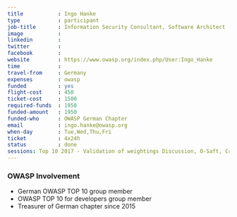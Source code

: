 ```yaml
---
title           : Ingo Hanke
type            : participant
job-title       : Information Security Consultant, Software Architect
image           :
linkedin        :
twitter         :
facebook        :
website         : https://www.owasp.org/index.php/User:Ingo_Hanke
time            :
travel-from     : Germany
expenses        : owasp
funded          : yes
flight-cost     : 450
ticket-cost     : 1500
required-funds  : 1950
funded-amount   : 1950
funded-who      : OWASP German Chapter
email           : ingo.hanke@owasp.org
when-day        : Tue,Wed,Thu,Fri
ticket          : 4x24h
status          : done
sessions: Top 10 2017 - Validation of weightings Discussion, O-Saft, Crowdsourcing Security Knowledge, CISO Round table, Threat and Vulnerability Management Playbook, Application Security Guide for CISO, Securing Legacy Applications, Juice Shop Coding Night, Owasp Chapter Treasury, The Future of Privacy, NextGen Security Scanners, Threat Modeling IoT Devices
---
```


### OWASP Involvement

* German OWASP TOP 10 group member
* OWASP TOP 10 for developers group member
* Treasurer of German chapter since 2015
